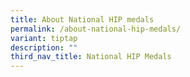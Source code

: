 ```yaml
---
title: About National HIP medals
permalink: /about-national-hip-medals/
variant: tiptap
description: ""
third_nav_title: National HIP Medals
---
```

